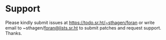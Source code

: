 # Support

Please kindly submit issues at https://todo.sr.ht/~sthagen/foran or write email to ~sthagen/foran@lists.sr.ht to submit patches and request support. Thanks.

